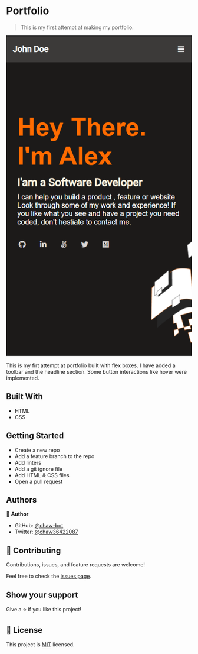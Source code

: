 # Portfolio

> This is my first attempt at making my portfolio. 

![screenshot](./screenshot.png)

This is my firt attempt at portfolio built with flex boxes.
I have added a toolbar and the headline section.
Some button interactions like hover were implemented.

## Built With

- HTML
- CSS

## Getting Started

- Create a new repo
- Add a feature branch to the repo
- Add linters
- Add a git ignore file
- Add HTML & CSS files
- Open a pull request

## Authors

👤 **Author**

- GitHub: [@chaw-bot](https://github.com/chaw-bot)
- Twitter: [@chaw36422087](https://twitter.com/chaw36422087)


## 🤝 Contributing

Contributions, issues, and feature requests are welcome!

Feel free to check the [issues page](../../issues/).

## Show your support

Give a ⭐️ if you like this project!

## 📝 License

This project is [MIT](./MIT.md) licensed.
